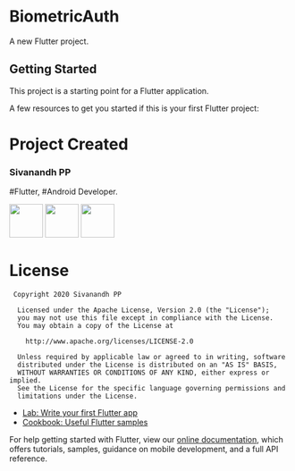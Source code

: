 # BiometricAuth

A new Flutter project.

## Getting Started

This project is a starting point for a Flutter application.

A few resources to get you started if this is your first Flutter project:


# Project Created
### Sivanandh PP
 #Flutter, #Android Developer.

 <a href="https://www.instagram.com/siva_nandh"><img src="https://github.com/Sivanandhpp/Social-Meadia-Icons-master/blob/master/Icons-logos/instagram-circle.png" width="60"></a>   <a href="https://www.facebook.com/i.sivanandh"><img src="https://github.com/Sivanandhpp/Social-Meadia-Icons-master/blob/master/Icons-logos/facebook-circle.png" width="60"></a>   <a href="https://twitter.com/Siva__nandh"><img src="https://github.com/Sivanandhpp/Social-Meadia-Icons-master/blob/master/Icons-logos/twitter-circle.png" width="60"></a>

 

# License
```
 Copyright 2020 Sivanandh PP

  Licensed under the Apache License, Version 2.0 (the "License");
  you may not use this file except in compliance with the License.
  You may obtain a copy of the License at

    http://www.apache.org/licenses/LICENSE-2.0

  Unless required by applicable law or agreed to in writing, software
  distributed under the License is distributed on an "AS IS" BASIS,
  WITHOUT WARRANTIES OR CONDITIONS OF ANY KIND, either express or implied.
  See the License for the specific language governing permissions and
  limitations under the License.
```

- [Lab: Write your first Flutter app](https://flutter.io/docs/get-started/codelab)
- [Cookbook: Useful Flutter samples](https://flutter.io/docs/cookbook)

For help getting started with Flutter, view our 
[online documentation](https://flutter.io/docs), which offers tutorials, 
samples, guidance on mobile development, and a full API reference.
